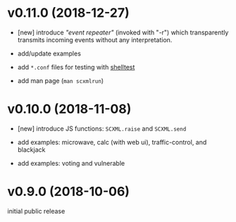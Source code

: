 # v0.11.0 (2018-12-27)

- [new] introduce _"event repeater"_ (invoked with "-r") which transparently transmits incoming events without any interpretation.

- add/update examples
- add `*.conf` files for testing with [shelltest](https://github.com/simonmichael/shelltestrunner)
- add man page (`man scxmlrun`)

# v0.10.0 (2018-11-08)

- [new] introduce JS functions: `SCXML.raise` and `SCXML.send`

- add examples: microwave, calc (with web ui), traffic-control, and blackjack
- add examples: voting and vulnerable

# v0.9.0 (2018-10-06)

initial public release
